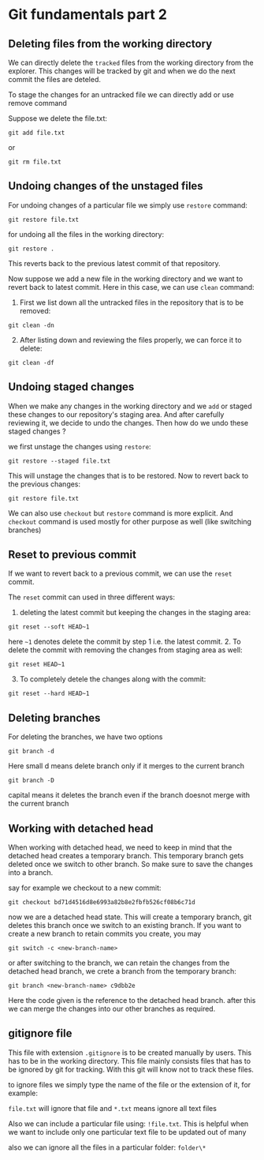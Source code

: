 # Git fundamentals part 2

## Deleting files from the working directory

We can directly delete the `tracked` files from the working directory from the explorer. This changes will be tracked by git and when we do the next commit the files are deteled. 

To stage the changes for an untracked file we can directly add or use remove command 

Suppose we delete the file.txt:
```git
git add file.txt
```
or
```git 
git rm file.txt
```

## Undoing changes of the unstaged files

For undoing changes of a particular file we simply use `restore` command:

```git 
git restore file.txt
```
for undoing all the files in the working directory:

```git 
git restore .
```
This reverts back to the previous latest commit of that repository. 

Now suppose we add a new file in the working directory and we want to revert back to latest commit. Here in this case, we can use `clean` command:

1. First we list down all the untracked files in the repository that is to be removed:
```git 
git clean -dn
```
2. After listing down and reviewing the files properly, we can force it to delete:
```git 
git clean -df
```

## Undoing staged changes

When we make any changes in the working directory and we `add` or staged these changes to our repository's staging area. And after carefully reviewing it, we decide to undo the changes. Then how do we undo these staged changes ? 

we first unstage the changes using `restore`:
```git 
git restore --staged file.txt
```
This will unstage the changes that is to be restored.  Now to revert back to the previous changes:
```git 
git restore file.txt
```
We can also use `checkout` but `restore` command is more explicit. And `checkout` command is used mostly for other purpose as well (like switching branches)

## Reset to previous commit

If we want to revert back to a previous commit, we can use the `reset` commit. 

The `reset` commit can used in three different ways:

1. deleting the latest commit but keeping the changes in the staging area:

```git 
git reset --soft HEAD~1
```
here `~1` denotes delete the commit by step 1 i.e. the latest commit.
2. To delete the commit with removing the changes from staging area as well:

```git 
git reset HEAD~1
```

3. To completely detele the changes along with the commit:

```git 
git reset --hard HEAD~1
```

## Deleting branches

For deleting the branches, we have two options
 
```
git branch -d
```
Here small d means delete branch only if it merges to the current branch

```
git branch -D
```
capital means it deletes the branch even if the branch doesnot merge with the current branch


## Working with detached head 

When working with detached head, we need to keep in mind that the detached head creates a temporary branch. This temporary branch gets deleted once we switch to other branch. So make sure to save the changes into a branch. 

say for example we checkout to a new commit: 
``` 
git checkout bd71d4516d8e6993a82b8e2fbfb526cf08b6c71d
```
now we are a detached head state. This will create a temporary branch, git deletes this branch once we switch to an existing branch. If you want to create a new branch to retain commits you create, you may
```
git switch -c <new-branch-name>
```

or after switching to the branch, we can retain the changes from the detached head branch, we crete a branch from the temporary branch:

```git
git branch <new-branch-name> c9dbb2e
```
Here the code given is the reference to the detached head branch. after this we can merge the changes into our other branches as required.

## gitignore file

This file with extension `.gitignore` is to be created manually by users. This has to be in the working directory. This file mainly consists files that has to be ignored by git for tracking. With this git will know not to track these files. 


to ignore files we simply type the name of the file or the extension of it, for example:

`file.txt` will ignore that file and `*.txt` means ignore all text files

Also we can include a particular file using: `!file.txt`. This is helpful when we want to include only one particular text file to be updated out of many

also we can ignore all the files in a particular folder:
`folder\*`